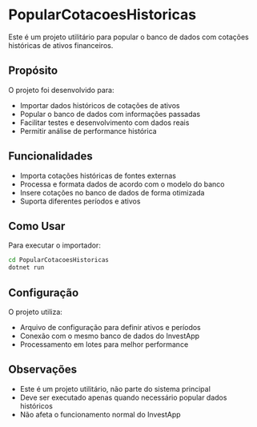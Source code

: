 # PopularCotacoesHistoricas

Este é um projeto utilitário para popular o banco de dados com cotações históricas de ativos financeiros.

## Propósito

O projeto foi desenvolvido para:
- Importar dados históricos de cotações de ativos
- Popular o banco de dados com informações passadas
- Facilitar testes e desenvolvimento com dados reais
- Permitir análise de performance histórica

## Funcionalidades

- Importa cotações históricas de fontes externas
- Processa e formata dados de acordo com o modelo do banco
- Insere cotações no banco de dados de forma otimizada
- Suporta diferentes períodos e ativos

## Como Usar

Para executar o importador:

```bash
cd PopularCotacoesHistoricas
dotnet run
```

## Configuração

O projeto utiliza:
- Arquivo de configuração para definir ativos e períodos
- Conexão com o mesmo banco de dados do InvestApp
- Processamento em lotes para melhor performance

## Observações

- Este é um projeto utilitário, não parte do sistema principal
- Deve ser executado apenas quando necessário popular dados históricos
- Não afeta o funcionamento normal do InvestApp 